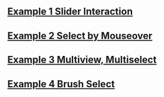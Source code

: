 
## <a href="Example 01 (Slider interaction)/Readme.md">Example 1 Slider Interaction</a>
## <a href="Example 02 (Select by Mouse Hover)/Readme.md">Example 2 Select by Mouseover</a>
## <a href="Example 03 MultiView/README.md">Example 3 Multiview, Multiselect</a>
## <a href="Example 04 Brush/readme.md">Example 4 Brush Select</a>
